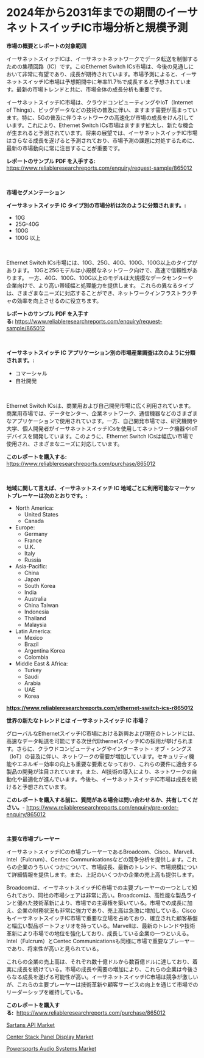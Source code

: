 <p><h1>2024年から2031年までの期間のイーサネットスイッチIC市場分析と規模予測</h1></p><p><strong>市場の概要とレポートの対象範囲</strong></p>
<p><p>イーサネットスイッチICは、イーサネットネットワークでデータ転送を制御するための集積回路（IC）です。このEthernet Switch ICs市場は、今後の見通しにおいて非常に有望であり、成長が期待されています。市場予測によると、イーサネットスイッチIC市場は予想期間中に年率11.7％で成長すると予想されています。最新の市場トレンドと共に、市場全体の成長分析も重要です。</p><p>イーサネットスイッチIC市場は、クラウドコンピューティングやIoT（Internet of Things）、ビッグデータなどの技術の普及に伴い、ますます需要が高まっています。特に、5Gの普及に伴うネットワークの高速化が市場の成長をけん引しています。これにより、Ethernet Switch ICs市場はますます拡大し、新たな機会が生まれると予測されています。将来の展望では、イーサネットスイッチIC市場はさらなる成長を遂げると予測されており、市場予測の課題に対処するために、最新の市場動向に常に注目することが重要です。</p></p>
<p><strong>レポートのサンプル PDF を入手する:</strong> <a href="https://www.reliableresearchreports.com/enquiry/request-sample/865012">https://www.reliableresearchreports.com/enquiry/request-sample/865012</a></p>
<p>&nbsp;</p>
<p><strong>市場セグメンテーション</strong></p>
<p><strong>イーサネットスイッチ IC タイプ別の市場分析は次のように分類されます。:</strong></p>
<p><ul><li>10G</li><li>25G-40G</li><li>100G</li><li>100G 以上</li></ul></p>
<p>&nbsp;</p>
<p><p>Ethernet Switch ICs市場には、10G、25G、40G、100G、100G以上のタイプがあります。 10Gと25Gモデルは小規模なネットワーク向けで、高速で信頼性があります。 一方、40G、100G、100G以上のモデルは大規模なデータセンターや企業向けで、より高い帯域幅と処理能力を提供します。 これらの異なるタイプは、さまざまなニーズに対応することができ、ネットワークインフラストラクチャの効率を向上させるのに役立ちます。</p></p>
<p><strong>レポートのサンプル PDF を入手する:</strong>&nbsp;<a href="https://www.reliableresearchreports.com/enquiry/request-sample/865012">https://www.reliableresearchreports.com/enquiry/request-sample/865012</a></p>
<p>&nbsp;</p>
<p><strong> イーサネットスイッチ IC アプリケーション別の市場産業調査は次のように分類されます。:</strong></p>
<p><ul><li>コマーシャル</li><li>自社開発</li></ul></p>
<p>&nbsp;</p>
<p><p>Ethernet Switch ICsは、商業用および自己開発市場に広く利用されています。商業用市場では、データセンター、企業ネットワーク、通信機器などのさまざまなアプリケーションで使用されています。一方、自己開発市場では、研究機関や大学、個人開発者がイーサネットスイッチICsを使用してネットワーク機器やIoTデバイスを開発しています。このように、Ethernet Switch ICsは幅広い市場で使用され、さまざまなニーズに対応しています。</p></p>
<p><strong>このレポートを購入する:</strong>&nbsp; <a href="https://www.reliableresearchreports.com/purchase/865012">https://www.reliableresearchreports.com/purchase/865012</a></p>
<p>&nbsp;</p>
<p><strong>地域に関して言えば、イーサネットスイッチ IC 地域ごとに利用可能なマーケットプレーヤーは次のとおりです。:</strong></p>
<p><ul>
    <li>
        North America:
        <ul>
            <li>United States</li>
            <li>Canada</li>
        </ul>
    </li>
    <li>
        Europe:
        <ul>
            <li>Germany</li>
            <li>France</li>
            <li>U.K.</li>
            <li>Italy</li>
            <li>Russia</li>
        </ul>
    </li>
    <li>
        Asia-Pacific:
        <ul>
            <li>China</li>
            <li>Japan</li>
            <li>South Korea</li>
            <li>India</li>
            <li>Australia</li>
            <li>China Taiwan</li>
            <li>Indonesia</li>
            <li>Thailand</li>
            <li>Malaysia</li>
        </ul>
    </li>
    <li>
        Latin America:
        <ul>
            <li>Mexico</li>
            <li>Brazil</li>
            <li>Argentina Korea</li>
            <li>Colombia</li>
        </ul>
    </li>
    <li>
        Middle East & Africa:
        <ul>
            <li>Turkey</li>
            <li>Saudi</li>
            <li>Arabia</li>
            <li>UAE</li>
            <li>Korea</li>
        </ul>
    </li>
    </ul></p>
<p><strong><a href="https://www.reliableresearchreports.com/ethernet-switch-ics-r865012">https://www.reliableresearchreports.com/ethernet-switch-ics-r865012</a></strong>&nbsp;</p>
<p><strong>世界の新たなトレンドとは イーサネットスイッチ IC 市場？</strong></p>
<p><p>グローバルなEthernetスイッチIC市場における新興および現在のトレンドには、高速なデータ転送を可能にする次世代EthernetスイッチICの採用が挙げられます。さらに、クラウドコンピューティングやインターネット・オブ・シングス（IoT）の普及に伴い、ネットワークの需要が増加しています。セキュリティ機能やエネルギー効率の向上も重要な要素となっており、これらの要件に適合する製品の開発が注目されています。また、AI技術の導入により、ネットワークの自動化や最適化が進んでいます。今後も、イーサネットスイッチIC市場は成長を続けると予想されています。</p></p>
<p><strong>このレポートを購入する前に、質問がある場合は問い合わせるか、共有してください。</strong>- <a href="https://www.reliableresearchreports.com/enquiry/pre-order-enquiry/865012">https://www.reliableresearchreports.com/enquiry/pre-order-enquiry/865012</a></p>
<p>&nbsp;</p>
<p><strong>主要な市場プレーヤー</strong></p>
<p><p>イーサネットスイッチICの市場プレーヤーであるBroadcom、Cisco、Marvell、Intel（Fulcrum）、Centec Communicationsなどの競争分析を提供します。これらの企業のうちいくつかについて、市場成長、最新のトレンド、市場規模について詳細情報を提供します。また、上記のいくつかの企業の売上高も提供します。</p><p>Broadcomは、イーサネットスイッチIC市場での主要プレーヤーの一つとして知られており、同社の市場シェアは非常に高い。Broadcomは、高性能な製品ラインと優れた技術革新により、市場での主導権を築いている。市場での成長に加え、企業の財務状況も非常に強力であり、売上高は急激に増加している。CiscoもイーサネットスイッチIC市場で重要な立場を占めており、確立された顧客基盤と幅広い製品ポートフォリオを持っている。Marvellは、最新のトレンドや技術革新により市場での地位を強化しており、成長している企業の一つといえる。Intel（Fulcrum）とCentec Communicationsも同様に市場で重要なプレーヤーであり、将来性が高いと見られている。</p><p>これらの企業の売上高は、それぞれ数十億ドルから数百億ドルに達しており、着実に成長を続けている。市場の成長や需要の増加により、これらの企業は今後さらなる成長を遂げる可能性が高い。イーサネットスイッチIC市場は競争が激しいが、これらの主要プレーヤーは技術革新や顧客サービスの向上を通じて市場でのリーダーシップを維持している。</p></p>
<p><strong>このレポートを購入する:</strong>&nbsp;&nbsp;<a href="https://www.reliableresearchreports.com/purchase/865012">https://www.reliableresearchreports.com/purchase/865012</a></p>
<p><p><a href="https://www.linkedin.com/pulse/sartans-api-market-provides-detailed-segmentation-based-type-lehpc?trackingId=WUnvNptZwNo1i4O1oMXdgA%3D%3D">Sartans API Market</a></p><p><a href="https://www.linkedin.com/pulse/center-stack-panel-display-market-offers-provide-insightful-cspjc?trackingId=nVtdhge4qzoE2yOnhAZZjQ%3D%3D">Center Stack Panel Display Market</a></p><p><a href="https://www.linkedin.com/pulse/powersports-audio-systems-market-size-examines-its-scope-primary-26vtc?trackingId=ZlTP6xO3oWPF5MqPJKiXZw%3D%3D">Powersports Audio Systems Market</a></p></p>
